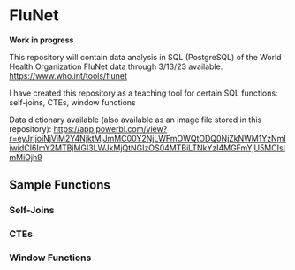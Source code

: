# FluNet
**Work in progress**

This repository will contain data analysis in SQL (PostgreSQL) of the World Health Organization FluNet data through 3/13/23 available: https://www.who.int/tools/flunet

I have created this repository as a teaching tool for certain SQL functions: self-joins, CTEs, window functions

Data dictionary available (also available as an image file stored in this repository): https://app.powerbi.com/view?r=eyJrIjoiNjViM2Y4NjktMjJmMC00Y2NjLWFmOWQtODQ0NjZkNWM1YzNmIiwidCI6ImY2MTBjMGI3LWJkMjQtNGIzOS04MTBiLTNkYzI4MGFmYjU5MCIsImMiOjh9


## Sample Functions

### Self-Joins

### CTEs

### Window Functions
